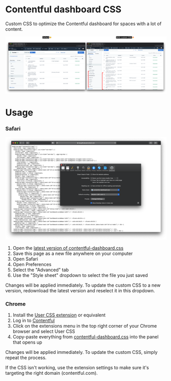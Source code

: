 # Contentful dashboard CSS

Custom CSS to optimize the Contentful dashboard for spaces with a lot of content.

![example](./docs/custom-css-example.png)

# Usage

### Safari

![safari](./docs/safari.png)

1. Open the [latest version of contentful-dashboard.css](https://raw.githubusercontent.com/jerryjappinen/contentful-dashboard-css/master/contentful-dashboard.css) 
2. Save this page as a new file anywhere on your computer
3. Open Safari
4. Open Preferences
5. Select the "Advanced" tab
6. Use the "Style sheet" dropdown to select the file you just saved

Changes will be applied immediately. To update the custom CSS to a new version, redownload the latest version and reselect it in this dropdown.

### Chrome

1. Install the [User CSS extension](https://chrome.google.com/webstore/detail/user-css/okpjlejfhacmgjkmknjhadmkdbcldfcb?hl=en-GB) or equivalent
2. Log in to [Contentful](https://app.contentful.com)
3. Click on the extensions menu in the top right corner of your Chrome browser and select User CSS
4. Copy-paste everything from [contentful-dashboard.css](./contentful-dashboard.css) into the panel that opens up

Changes will be applied immediately. To update the custom CSS, simply repeat the process.

If the CSS isn't working, use the extension settings to make sure it's targeting the right domain (contentful.com).
